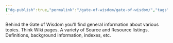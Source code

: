```yaml
---
{"dg-publish":true,"permalink":"/gate-of-wisdom/gate-of-wisdom/","tags":["#home","#GateWisdom"]}
---
```




Behind the Gate of Wisdom you'll find general information about various topics. Think Wiki pages.  A variety of Source and Resource listings. Definitions, background information, indexes, etc. 